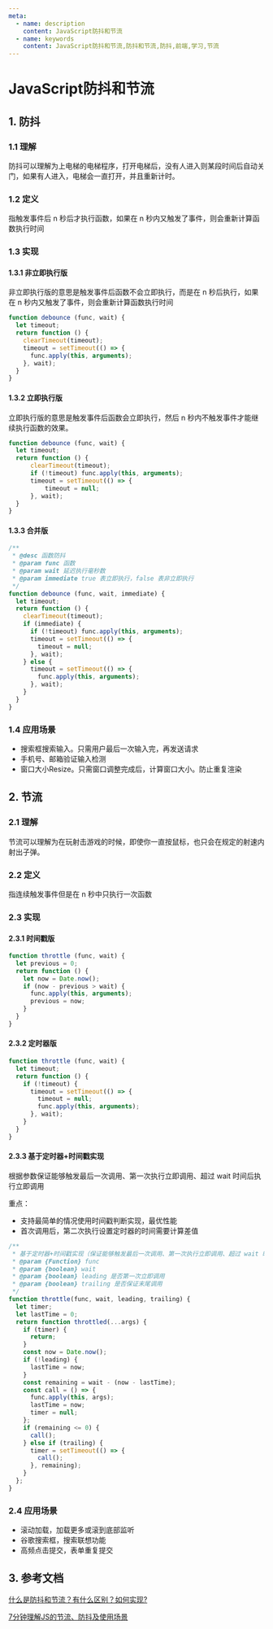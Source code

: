```yaml
---
meta:
  - name: description
    content: JavaScript防抖和节流
  - name: keywords
    content: JavaScript防抖和节流,防抖和节流,防抖,前端,学习,节流
---
```

# JavaScript防抖和节流

## 1. 防抖

### 1.1 理解

防抖可以理解为上电梯的电梯程序，打开电梯后，没有人进入则某段时间后自动关门，如果有人进入，电梯会一直打开，并且重新计时。

### 1.2 定义

指触发事件后 n 秒后才执行函数，如果在 n 秒内又触发了事件，则会重新计算函数执行时间

### 1.3 实现

#### 1.3.1 非立即执行版

非立即执行版的意思是触发事件后函数不会立即执行，而是在 n 秒后执行，如果在 n 秒内又触发了事件，则会重新计算函数执行时间

```js
function debounce (func, wait) {
  let timeout;
  return function () {
    clearTimeout(timeout);
    timeout = setTimeout(() => {
      func.apply(this, arguments);
    }, wait);
  }
}
```

#### 1.3.2 立即执行版

立即执行版的意思是触发事件后函数会立即执行，然后 n 秒内不触发事件才能继续执行函数的效果。

```js
function debounce (func, wait) {
  let timeout;
  return function () {
      clearTimeout(timeout);
      if (!timeout) func.apply(this, arguments);
      timeout = setTimeout(() => {
          timeout = null;
      }, wait);
  }
}
```

#### 1.3.3 合并版

```js
/**
 * @desc 函数防抖
 * @param func 函数
 * @param wait 延迟执行毫秒数
 * @param immediate true 表立即执行，false 表非立即执行
 */
function debounce (func, wait, immediate) {
  let timeout;
  return function () {
    clearTimeout(timeout);
    if (immediate) {
      if (!timeout) func.apply(this, arguments);
      timeout = setTimeout(() => {
        timeout = null;
      }, wait);
    } else {
      timeout = setTimeout(() => {
        func.apply(this, arguments);
      }, wait);
    }
  }
}
```

### 1.4 应用场景

+ 搜索框搜索输入。只需用户最后一次输入完，再发送请求
+ 手机号、邮箱验证输入检测
+ 窗口大小Resize。只需窗口调整完成后，计算窗口大小。防止重复渲染

## 2. 节流

### 2.1 理解

节流可以理解为在玩射击游戏的时候，即使你一直按鼠标，也只会在规定的射速内射出子弹。

### 2.2 定义

指连续触发事件但是在 n 秒中只执行一次函数

### 2.3 实现

#### 2.3.1 时间戳版

```js
function throttle (func, wait) {
  let previous = 0;
  return function () {
    let now = Date.now();
    if (now - previous > wait) {
      func.apply(this, arguments);
      previous = now;
    }
  }
}
```

#### 2.3.2 定时器版

```js
function throttle (func, wait) {
  let timeout;
  return function () {
    if (!timeout) {
      timeout = setTimeout(() => {
        timeout = null;
        func.apply(this, arguments);
      }, wait);
    }
  }
}
```

#### 2.3.3 基于定时器+时间戳实现

根据参数保证能够触发最后一次调用、第一次执行立即调用、超过 wait 时间后执行立即调用

重点：

+ 支持最简单的情况使用时间戳判断实现，最优性能
+ 首次调用后，第二次执行设置定时器的时间需要计算差值

```js
/**
 * 基于定时器+时间戳实现（保证能够触发最后一次调用、第一次执行立即调用、超过 wait 时间后执行立即调用）
 * @param {Function} func 
 * @param {boolean} wait 
 * @param {boolean} leading 是否第一次立即调用
 * @param {boolean} trailing 是否保证末尾调用
 */
function throttle(func, wait, leading, trailing) {
  let timer;
  let lastTime = 0;
  return function throttled(...args) {
    if (timer) {
      return;
    }
    const now = Date.now();
    if (!leading) {
      lastTime = now;
    }
    const remaining = wait - (now - lastTime);
    const call = () => {
      func.apply(this, args);
      lastTime = now;
      timer = null;
    };
    if (remaining <= 0) {
      call();
    } else if (trailing) {
      timer = setTimeout(() => {
        call();
      }, remaining);
    }
  };
}
```

### 2.4 应用场景

+ 滚动加载，加载更多或滚到底部监听
+ 谷歌搜索框，搜索联想功能
+ 高频点击提交，表单重复提交

## 3. 参考文档

[什么是防抖和节流？有什么区别？如何实现?](https://github.com/Advanced-Frontend/Daily-Interview-Question/issues/5)

[7分钟理解JS的节流、防抖及使用场景](https://juejin.cn/post/6844903669389885453)
